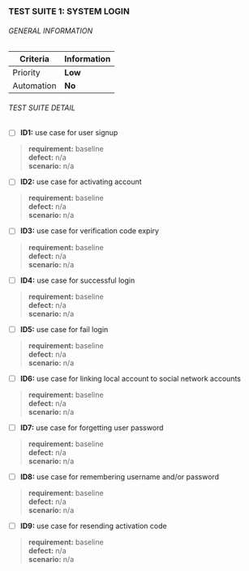 ### TEST SUITE 1: SYSTEM LOGIN

###### GENERAL INFORMATION

| Criteria | Information |
| ----------- | ----------- |
| Priority | **Low** |
| Automation | **No** |

###### TEST SUITE DETAIL

- [ ] **ID1:** use case for user signup
> **requirement:** baseline  
> **defect:** n/a  
> **scenario:** n/a

- [ ] **ID2:** use case for activating account
> **requirement:** baseline  
> **defect:** n/a  
> **scenario:** n/a

- [ ] **ID3:** use case for verification code expiry
> **requirement:** baseline  
> **defect:** n/a  
> **scenario:** n/a

- [ ] **ID4:** use case for successful login
> **requirement:** baseline  
> **defect:** n/a  
> **scenario:** n/a

- [ ] **ID5:** use case for fail login
> **requirement:** baseline  
> **defect:** n/a  
> **scenario:** n/a

- [ ] **ID6:** use case for linking local account to social network accounts
> **requirement:** baseline  
> **defect:** n/a  
> **scenario:** n/a

- [ ] **ID7:** use case for forgetting user password
> **requirement:** baseline  
> **defect:** n/a  
> **scenario:** n/a

- [ ] **ID8:** use case for remembering username and/or password
> **requirement:** baseline  
> **defect:** n/a  
> **scenario:** n/a

- [ ] **ID9:** use case for resending activation code
> **requirement:** baseline  
> **defect:** n/a  
> **scenario:** n/a
